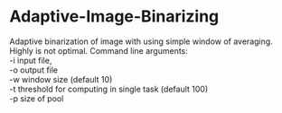 Adaptive-Image-Binarizing
=========================

 Adaptive binarization of image with using simple window of averaging.  Highly is not optimal.
Command line arguments:</br>
     -i input file, </br>
     -o output file </br>
     -w window size (default 10) </br>
     -t threshold for computing in single task (default 100)</br> 
     -p size of pool</br>
     
